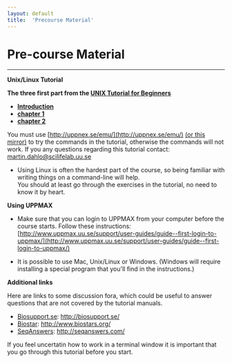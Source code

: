 ```yaml
---
layout: default
title:  'Precourse Material'
---
```


# Pre-course Material
---

**Unix/Linux Tutorial**

**The three first part from the [UNIX Tutorial for Beginners](../../ngsintro/common/unixtut/)**  

* [**Introduction**](../../ngsintro/common/unixtut/unixintro.html)  
* [**chapter 1**](../../ngsintro/common/unixtut/unix1.html)  
* [**chapter 2**](../../ngsintro/common/unixtut/unix2.html)  

You must use [http://uppnex.se/emu/](http://uppnex.se/emu/) [(or this mirror)](http://bellard.org/jslinux/) to try the commands in the tutorial, otherwise the commands will not work. 
If you any questions regarding this tutorial contact: martin.dahlo@scilifelab.uu.se

* Using Linux is often the hardest part of the course, so being familiar with writing things on a command-line will help.  
You should at least go through the exercises in the tutorial, no need to know it by heart.  

**Using UPPMAX**

* Make sure that you can login to UPPMAX from your computer before the course starts. Follow these instructions: 
[http://www.uppmax.uu.se/support/user-guides/guide--first-login-to-uppmax/](http://www.uppmax.uu.se/support/user-guides/guide--first-login-to-uppmax/) 

* It is possible to use Mac, Unix/Linux or Windows. (Windows will require installing a special program that you'll find in the instructions.)  

**Additional links**

Here are links to some discussion fora, which could be useful to answer questions that are not covered by the tutorial manuals.

* [Biosupport.se](http://biosupport.se/): http://biosupport.se/
* [Biostar](http://www.biostars.org/): http://www.biostars.org/
* [SeqAnswers](http://seqanswers.com/): http://seqanswers.com/ 

If you feel uncertatin how to work in a terminal window it is important that you go through this tutorial before you start.
 
